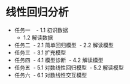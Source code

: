 # 线性回归分析

- 任务一
    - 1.1 初识数据
    - 1.2 解读数据
- 任务二
    - 2.1 简单回归模型
    - 2.2 解读模型
- 任务三
    - 3.1 扩充模型
- 任务四
    - 4.1 模型诊断
    - 4.2 解读模型
- 任务五
    - 5.1 对数线性回归模型
    - 5.2 解读模型
- 任务六
    - 6.1 对数线性交互模型
